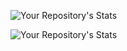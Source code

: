 ![Your Repository's Stats](https://github-readme-stats.vercel.app/api?username=artofml&show_icons=true)

![Your Repository's Stats](https://github-readme-stats.vercel.app/api/top-langs/?username=artofml)
